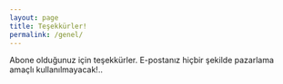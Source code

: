 ```yaml
---
layout: page
title: Teşekkürler!
permalink: /genel/
---
```


Abone olduğunuz için teşekkürler. E-postanız hiçbir şekilde pazarlama amaçlı kullanılmayacak!.. 

